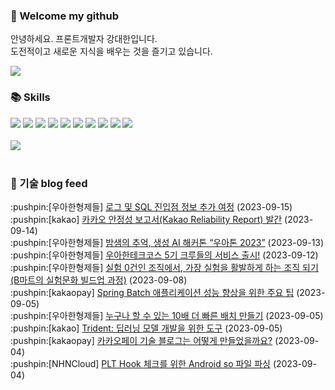 ### 👋 Welcome my github

안녕하세요. 프론트개발자 강대한입니다.
<br>
도전적이고 새로운 지식을 배우는 것을 즐기고 있습니다.

<!--
![header](https://capsule-render.vercel.app/api?type=Waving&color=auto&height=300&section=header&text=Welcome&fontAlignY=40&desc=KangDaeHan%20github%20&descSize=20&descAlignY=55&animation=fadeIn&fontSize=90)

**KangDaeHan/KangDaeHan** is a ✨ _special_ ✨ repository because its `README.md` (this file) appears on your GitHub profile.

Here are some ideas to get you started:

- 🔭 I’m currently working on ...
- 🌱 I’m currently learning ...
- 👯 I’m looking to collaborate on ...
- 🤔 I’m looking for help with ...
- 💬 Ask me about ...
- 📫 How to reach me: ...
- 😄 Pronouns: ...
- ⚡ Fun fact: ...
-->

<a href="https://twinfamily.github.io" target="_blank"><img src="https://img.shields.io/badge/Blog-121D33?style=flat-square&logo=blogger&logoColor=ffffff"/></a>

### :books: Skills
<a href="#" target="_blank"><img src="https://img.shields.io/badge/React-61DAFB?style=flat-square&logo=react&logoColor=ffffff"/></a>
<a href="#" target="_blank"><img src="https://img.shields.io/badge/Html5-E34F26?style=flat-square&logo=html5&logoColor=ffffff"/></a>
<a href="#" target="_blank"><img src="https://img.shields.io/badge/Javascript-F7DF1E?style=flat-square&logo=javascript&logoColor=ffffff"/></a>
<a href="#" target="_blank"><img src="https://img.shields.io/badge/Cssmodules-000000?style=flat-square&logo=cssmodules&logoColor=ffffff"/></a>
<a href="#" target="_blank"><img src="https://img.shields.io/badge/Node.js-339933?style=flat-square&logo=nodedotjs&logoColor=ffffff"/></a>
<a href="#" target="_blank"><img src="https://img.shields.io/badge/Typescript-3178C6?style=flat-square&logo=typescript&logoColor=ffffff"/></a>
<a href="#" target="_blank"><img src="https://img.shields.io/badge/Git-F05032?style=flat-square&logo=git&logoColor=ffffff"/></a>
<a href="#" target="_blank"><img src="https://img.shields.io/badge/Gitlab-FC6D26?style=flat-square&logo=gitlab&logoColor=ffffff"/></a>
<a href="#" target="_blank"><img src="https://img.shields.io/badge/Webpack-8DD6F9?style=flat-square&logo=webpack&logoColor=ffffff"/></a>
<a href="#" target="_blank"><img src="https://img.shields.io/badge/Vite-646CFF?style=flat-square&logo=vite&logoColor=ffffff"/></a>
<br><br>
<img src="https://github-readme-stats.vercel.app/api/top-langs/?username=KangDaeHan&layout=compact">
<br><br>
### :round_pushpin: 기술 blog feed
<!-- BLOG-POST-LIST:START --><div>:pushpin:[우아한형제들] <a target="_blank" href="https://techblog.woowahan.com/13429/">로그 및 SQL 진입점 정보 추가 여정</a> (2023-09-15)</div><div>:pushpin:[kakao] <a target="_blank" href="https://tech.kakao.com/2023/09/14/kakao-reliability-report/">카카오 안정성 보고서&lpar;Kakao Reliability Report&rpar; 발간</a> (2023-09-14)</div><div>:pushpin:[우아한형제들] <a target="_blank" href="https://techblog.woowahan.com/13929/">밤샘의 추억, 생성 AI 해커톤 “우아톤 2023”</a> (2023-09-13)</div><div>:pushpin:[우아한형제들] <a target="_blank" href="https://techblog.woowahan.com/13604/">우아한테크코스 5기 크루들의 서비스 출시!</a> (2023-09-12)</div><div>:pushpin:[우아한형제들] <a target="_blank" href="https://techblog.woowahan.com/13726/">실험 0건인 조직에서, 가장 실험을 활발하게 하는 조직 되기 &lpar;B마트의 실험문화 빌드업 과정&rpar;</a> (2023-09-08)</div><div>:pushpin:[kakaopay] <a target="_blank" href="https://tech.kakaopay.com/post/spring-batch-performance/">Spring Batch 애플리케이션 성능 향상을 위한 주요 팁</a> (2023-09-05)</div><div>:pushpin:[우아한형제들] <a target="_blank" href="https://techblog.woowahan.com/13569/">누구나 할 수 있는 10배 더 빠른 배치 만들기</a> (2023-09-05)</div><div>:pushpin:[kakao] <a target="_blank" href="https://tech.kakao.com/2023/09/05/kakaobrain-trident/">Trident: 딥러닝 모델 개발을 위한 도구</a> (2023-09-05)</div><div>:pushpin:[kakaopay] <a target="_blank" href="https://tech.kakaopay.com/post/kakaopay-techlog/">카카오페이 기술 블로그는 어떻게 만들었을까요?</a> (2023-09-04)</div><div>:pushpin:[NHNCloud] <a target="_blank" href="https://meetup.nhncloud.com/posts/371">PLT Hook 체크를 위한 Android so 파일 파싱</a> (2023-09-04)</div><!-- BLOG-POST-LIST:END -->

<!-- ![Anurag's GitHub stats](https://github-readme-stats.vercel.app/api?username=KangDaeHan&show_icons=true&theme=radical) -->
<!--
### 📫 Blog
<table><tbody><tr>
<td>
    <a href="https://yeonyeon.tistory.com/312">
        <div>[인프콘 후기] 2023 INFCON </div>
    </a>
    <div>1. 인프콘에 참가하다 🙂 어떻게 참가할 수 있었는가 때는 2023년 7월 18일 12시 48분. 인프콘 추첨 결과 공개까지 12... </div>
    <div>23.08.16</div>
</td>
<td>
    <a href="https://yeonyeon.tistory.com/311">
        <img width="100%" src="/img/8066187260670780795.png"/><br/>
        <div>[Git] 머지 커밋 revert 하기 </div>
    </a>
    <div>🤔 git revert란? git revert란 일부 기존의 커밋들을 되돌리는 작업이다. git reset과는 다른 것이, git reset은 기... </div>
    <div>23.08.13</div>
</td>
<td>
    <a href="https://yeonyeon.tistory.com/310">
        <img width="100%" src="/img/9188834980247484156.png"/><br/>
        <div>[Spring Batch] 개념부터 코드까지 </div>
    </a>
    <div>목차 1. Spring Batch란? 2. Spring Batch 구조 3. 기본적인 세팅 4. Job, Step 5. ItemReader, ItemProcessor,  ItemW... </div>
    <div>23.07.21</div>
</td>
</tr>
</tbody></table>
-->
